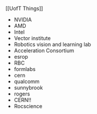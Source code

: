 [[UofT Things]]

- NVIDIA
- AMD
- Intel
- Vector institute
- Robotics vision and learning lab
- Acceleration Consortium
- esrop
- RBC
- formlabs
- cern
- qualcomm
- sunnybrook
- rogers
- CERN!!
- Rocscience